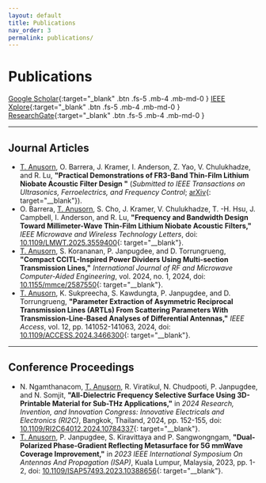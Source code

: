 ```yaml
---
layout: default
title: Publications
nav_order: 3
permalink: publications/
---
```


# Publications

[Google Scholar](https://scholar.google.com/citations?user=ovCpHY8AAAAJ&hl=en){:target="_blank" .btn .fs-5 .mb-4 .mb-md-0 }
[IEEE Xplore](https://ieeexplore.ieee.org/author/814855922553544){:target="_blank" .btn .fs-5 .mb-4 .mb-md-0 }
[ResearchGate](https://www.researchgate.net/scientific-contributions/Taran-Anusorn-2272092444){:target="_blank" .btn .fs-5 .mb-4 .mb-md-0 }

---

## Journal Articles
- <u>T. Anusorn</u>, O. Barrera, J. Kramer, I. Anderson, Z. Yao, V. Chulukhadze, and R. Lu, __"Practical Demonstrations of FR3-Band Thin-Film Lithium Niobate Acoustic Filter Design
"__ (_Submitted to IEEE Transactions on Ultrasonics, Ferroelectrics, and Frequency Control_; [arXiv](https://arxiv.org/abs/2505.18388){: target="__blank"}).
- O. Barrera, <u>T. Anusorn</u>, S. Cho, J. Kramer, V. Chulukhadze, T. -H. Hsu, J. Campbell, I. Anderson, and R. Lu, __"Frequency and Bandwidth Design Toward Millimeter-Wave Thin-Film Lithium Niobate Acoustic Filters,"__ _IEEE Microwave and Wireless Technology Letters_, doi: [10.1109/LMWT.2025.3559400](https://ieeexplore.ieee.org/document/10989534){: target="__blank"}.
- <u>T. Anusorn</u>, S. Korananan, P. Janpugdee, and D. Torrungrueng, __"Compact CCITL-Inspired Power Dividers Using Multi-section Transmission Lines,"__ _International Journal of RF and Microwave Computer-Aided Engineering_, vol. 2024, no. 1, 2024, doi: [10.1155/mmce/2587550](https://onlinelibrary.wiley.com/doi/full/10.1155/mmce/2587550){: target="__blank"}.
- <u>T. Anusorn</u>, K. Sukpreecha, S. Kawdungta, P. Janpugdee, and D. Torrungrueng, __"Parameter Extraction of Asymmetric Reciprocal Transmission Lines (ARTLs) From Scattering Parameters With Transmission-Line-Based Analyses of Differential Antennas,"__ _IEEE Access_, vol. 12, pp. 141052-141063, 2024, doi: [10.1109/ACCESS.2024.3466300](https://ieeexplore.ieee.org/stamp/stamp.jsp?arnumber=10689400){: target="__blank"}.

---

## Conference Proceedings

- N. Ngamthanacom, <u>T. Anusorn</u>, R. Viratikul, N. Chudpooti, P. Janpugdee, and N. Somjit, __"All-Dielectric Frequency Selective Surface Using 3D- Printable Material for Sub-THz Applications,"__ in _2024 Research, Invention, and Innovation Congress: Innovative Electricals and Electronics (RI2C)_, Bangkok, Thailand, 2024, pp. 152-155, doi: [10.1109/RI2C64012.2024.10784337](https://ieeexplore.ieee.org/document/10784337){: target="__blank"}.
- <u>T. Anusorn</u>, P. Janpugdee, S. Kiravittaya and P. Sangwongngam, __"Dual-Polarized Phase-Gradient Reflecting Metasurface for 5G mmWave Coverage Improvement,"__ in _2023 IEEE International Symposium On Antennas And Propagation (ISAP)_, Kuala Lumpur, Malaysia, 2023, pp. 1-2, doi: [10.1109/ISAP57493.2023.10388656](https://ieeexplore.ieee.org/document/10388656){: target="__blank"}.